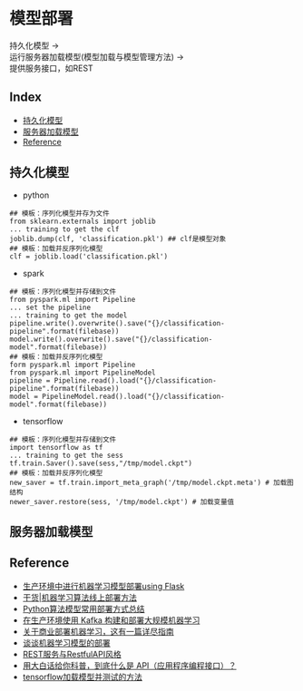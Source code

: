 模型部署
===
持久化模型 -> <br/>运行服务器加载模型(模型加载与模型管理方法) -> <br/>提供服务接口，如REST

Index
---
- [持久化模型](#持久化模型)
- [服务器加载模型](#服务器加载模型)
- [Reference](#Reference)



## 持久化模型
- python<br/>
```
## 模板：序列化模型并存为文件
from sklearn.externals import joblib
... training to get the clf
joblib.dump(clf, 'classification.pkl') ## clf是模型对象
## 模板：加载并反序列化模型
clf = joblib.load('classification.pkl')
```
- spark<br/>
```
## 模板：序列化模型并存储到文件
from pyspark.ml import Pipeline
... set the pipeline
... training to get the model
pipeline.write().overwrite().save("{}/classification-pipeline".format(filebase))
model.write().overwrite().save("{}/classification-model".format(filebase))
## 模板：加载并反序列化模型
form pyspark.ml import Pipeline
from pyspark.ml import PipelineModel
pipeline = Pipeline.read().load("{}/classification-pipeline".format(filebase))
model = PipelineModel.read().load("{}/classification-model".format(filebase))
```
- tensorflow<br/>
```
## 模板：序列化模型并存储到文件
import tensorflow as tf
... training to get the sess
tf.train.Saver().save(sess,"/tmp/model.ckpt")  
## 模板：加载并反序列化模型
new_saver = tf.train.import_meta_graph('/tmp/model.ckpt.meta') # 加载图结构
newer_saver.restore(sess, '/tmp/model.ckpt') # 加载变量值
```

## 服务器加载模型

## Reference
- [生产环境中进行机器学习模型部署using Flask](https://zhuanlan.zhihu.com/p/42418356)
- [干货|机器学习算法线上部署方法](https://zhuanlan.zhihu.com/p/23382412)
- [Python算法模型常用部署方式总结](http://knightyang.com/2017/10/18/python%E7%AE%97%E6%B3%95%E6%A8%A1%E5%9E%8B%E5%B8%B8%E7%94%A8%E9%83%A8%E7%BD%B2%E6%96%B9%E5%BC%8F%E6%80%BB%E7%BB%93/)
- [在生产环境使用 Kafka 构建和部署大规模机器学习](https://www.infoq.cn/article/build-deploy-scalable-machine-learning-production-kafka)
- [关于商业部署机器学习，这有一篇详尽指南](https://www.jiqizhixin.com/articles/2018-07-13-6)
- [谈谈机器学习模型的部署](https://my.oschina.net/taogang/blog/2222908)
- [REST服务与RestfulAPI风格](https://www.jianshu.com/p/43dae0b83755)
- [用大白话给你科普，到底什么是 API（应用程序编程接口）？](http://baijiahao.baidu.com/s?id=1597881116201407882&wfr=spider&for=pc)
- [tensorflow加载模型并测试的方法](https://blog.csdn.net/sjtuxx_lee/article/details/82663394)
